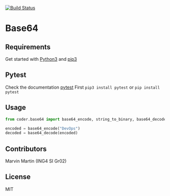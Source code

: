 [![Build Status](https://travis-ci.org/MarvinMartin24/Base64-Testing.svg?branch=master)](https://travis-ci.org/MarvinMartin24/Base64-Testing)
# Base64

## Requirements
Get started with [Python3](https://www.python.org/downloads/) and [pip3](https://pip.pypa.io/en/stable/installing/)

## Pytest
Check the documentation [pytest](https://docs.pytest.org/en/latest/)
First `pip3 install pytest` or `pip install pytest` 

## Usage
```python
from coder.base64 import base64_encode, string_to_binary, base64_decode

encoded = base64_encode("DevOps")
decoded = base64_decode(encoded)
```
## Contributors
Marvin Martin (ING4 SI Gr02)

## License
MIT
